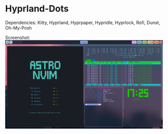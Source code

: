 # Hyprland-Dots
Dependencies: Kitty, Hyprland, Hyprpaper, Hypridle, Hyprlock, Rofi, Dunst, Oh-My-Posh

Screenshot:
![My image](./2025-02-07-17:25:01:809270342.png)
